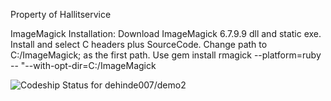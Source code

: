 Property of Hallitservice

ImageMagick Installation: Download ImageMagick 6.7.9.9 dll and static exe. Install and select C headers plus SourceCode. Change path to C:/ImageMagick; as the first path. Use gem install rmagick --platform=ruby -- "--with-opt-dir=C:/ImageMagick

![Codeship Status for dehinde007/demo2](https://www.codeship.io/projects/645f1470-ed7d-0131-a14d-2a1e22153d35/status)